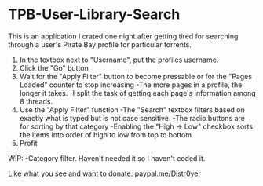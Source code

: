 # TPB-User-Library-Search

This is an application I crated one night after getting tired for searching through a user's Pirate Bay profile for particular torrents.
1. In the textbox next to "Username", put the profiles username.
2. Click the "Go" button
3. Wait for the "Apply Filter" button to become pressable or for the "Pages Loaded" counter to stop increasing
  -The more pages in a profile, the longer it takes.
  -I split the task of getting each page's information among 8 threads.
4. Use the "Apply Filter" function
  -The "Search" textbox filters based on exactly what is typed but is not case sensitive.
  -The radio buttons are for sorting by that category
  -Enabling the "High -> Low" checkbox sorts the items into order of high to low from top to bottom
5. Profit

WIP:
  -Category filter. Haven't needed it so I haven't coded it.


Like what you see and want to donate: paypal.me/Distr0yer
